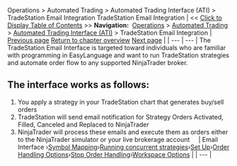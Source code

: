﻿
Operations > Automated Trading > Automated Trading Interface (ATI) > TradeStation Email Integration
TradeStation Email Integration
| << [Click to Display Table of Contents](tradestation_email_integration.md) >> **Navigation:**     [Operations](operations-1.md) > [Automated Trading](automated_trading-1.md) > [Automated Trading Interface (ATI)](automated_trading_interface_at-1.md) > TradeStation Email Integration | [Previous page](functions-1.md) [Return to chapter overview](automated_trading_interface_at-1.md) [Next page](running_concurrent_strategies_-1.md) |
| --- | --- |
The TradeStation Email Interface is targeted toward individuals who are familiar with programming in EasyLanguage and want to run TradeStation strategies and automate order flow to any supported NinjaTrader broker. 
 
## The interface works as follows:
1. You apply a strategy in your TradeStation chart that generates buy/sell orders
2. TradeStation will send email notification for Strategy Orders Activated, Filled, Canceled and Replaced to NinjaTrader
3. NinjaTrader will process these emails and execute them as orders either to the NinjaTrader simulator or your live brokerage account
 
  
| Email Interface ›[Symbol Mapping](symbol_mapping-1.md)›[Running concurrent strategies](running_concurrent_strategies_-1.md)›[Set Up](set_up-1.md)›[Order Handling Options](order_handling_options-1.md)›[Stop Order Handling](stop_order_handling-1.md)›[Workspace Options](workspace_options-1.md) |
| --- |
